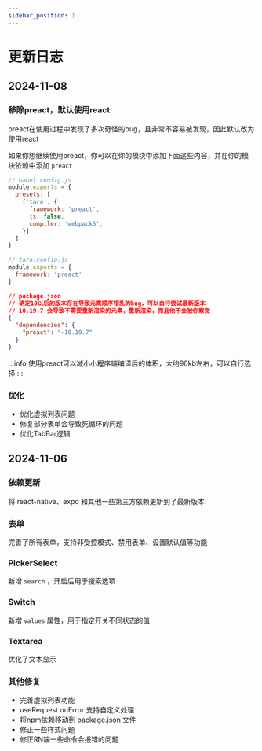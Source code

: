```yaml
---
sidebar_position: 1
---
```


# 更新日志

## 2024-11-08

### 移除preact，默认使用react
preact在使用过程中发现了多次奇怪的bug，且非常不容易被发现，因此默认改为使用react

如果你想继续使用preact，你可以在你的模块中添加下面这些内容，并在你的模块依赖中添加 `preact`

```js
// babel.config.js
module.exports = {
  presets: [
    ['taro', {
      framework: 'preact',
      ts: false,
      compiler: 'webpack5',
    }]
  ]
}
```

```js
// taro.config.js
module.exports = {
  framework: 'preact'
}
```

```json
// package.json
// 确定10以后的版本存在导致元素顺序错乱的bug，可以自行尝试最新版本
// 10.19.7 会导致不需要重新渲染的元素，重新渲染，而且他不会被你察觉
{
  "dependencies": {
    "preact": "~10.19.7"
  }
}
```

:::info
使用preact可以减小小程序端编译后的体积，大约90kb左右，可以自行选择
:::

### 优化
- 优化虚拟列表问题
- 修复部分表单会导致死循环的问题
- 优化TabBar逻辑

## 2024-11-06

### 依赖更新

将 react-native、expo 和其他一些第三方依赖更新到了最新版本

### 表单
完善了所有表单，支持非受控模式、禁用表单、设置默认值等功能

### PickerSelect

新增 `search` ，开启后用于搜索选项

### Switch

新增 `values` 属性，用于指定开关不同状态的值

### Textarea
优化了文本显示

### 其他修复
- 完善虚拟列表功能
- useRequest onError 支持自定义处理
- 将npm依赖移动到 package.json 文件
- 修正一些样式问题
- 修正RN端一些命令会报错的问题